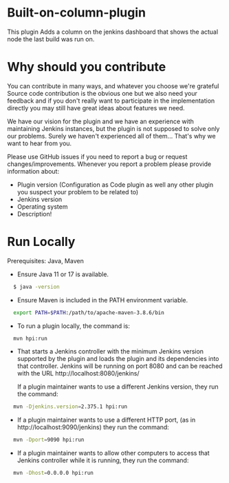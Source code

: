 # Built-on-column-plugin

This plugin Adds a column on the jenkins dashboard that shows the actual node the last build was run on.

# Why should you contribute

You can contribute in many ways, and whatever you choose we're grateful
Source code contribution is the obvious one but we also need your feedback and if you don't really want to participate in the implementation directly you may still have great ideas about features we need.

We have our vision for the plugin and we have an experience with maintaining Jenkins instances, but the plugin is not supposed to solve only our problems.
Surely we haven't experienced all of them...
That's why we want to hear from you.

Please use GitHub issues if you need to report a bug or request changes/improvements. Whenever you report a problem please provide information about:

* Plugin version (Configuration as Code plugin as well any other plugin you suspect your problem to be related to)
* Jenkins version
* Operating system
* Description!

# Run Locally

Prerequisites: Java, Maven 

 * Ensure Java 11 or 17 is available.

```bash
  $ java -version	
```

- Ensure Maven is included in the PATH environment variable.

```bash
  export PATH=$PATH:/path/to/apache-maven-3.8.6/bin
```
* To run a plugin locally, the command is:

```bash
  mvn hpi:run
```

* That starts a Jenkins controller with the minimum Jenkins version supported by the plugin and loads the plugin and its dependencies into that controller. Jenkins will be running on port 8080 and can be reached with the URL http://localhost:8080/jenkins/

  If a plugin maintainer wants to use a different Jenkins version, they run the command:


```bash
  mvn -Djenkins.version=2.375.1 hpi:run
```

* If a plugin maintainer wants to use a different HTTP port, (as in http://localhost:9090/jenkins) they run the command:

```bash
  mvn -Dport=9090 hpi:run
```

* If a plugin maintainer wants to allow other computers to access that Jenkins controller while it is running, they run the command:

```bash
  mvn -Dhost=0.0.0.0 hpi:run
```